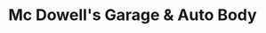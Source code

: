---
title: "Mc Dowell's Garage & Auto Body"
url: /bridgeville/mc-dowells-garage-and-auto-body/
shop: car repair
---